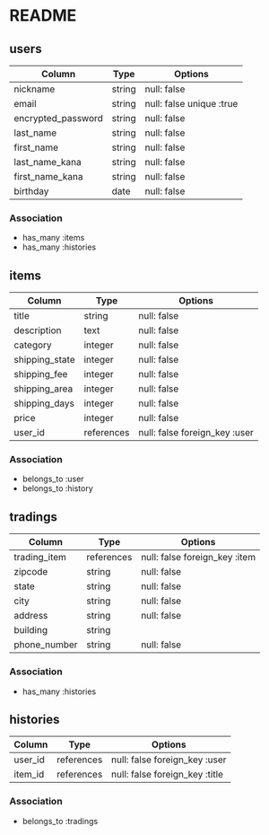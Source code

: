 # README

## users

| Column              | Type   | Options                  |
| ------------------- | ------ | ------------------------ |
| nickname            | string | null: false              |
| email               | string | null: false unique :true |
| encrypted_password  | string | null: false              |
| last_name           | string | null: false              |
| first_name          | string | null: false              |
| last_name_kana      | string | null: false              |
| first_name_kana     | string | null: false              |
| birthday            | date   | null: false              |

### Association

 - has_many :items
 - has_many :histories

## items

| Column         | Type       | Options                       |
| -------------- | ---------- | ----------------------------- |
| title          | string     | null: false                   |
| description    | text       | null: false                   |
| category       | integer    | null: false                   |
| shipping_state | integer    | null: false                   |
| shipping_fee   | integer    | null: false                   |
| shipping_area  | integer    | null: false                   |
| shipping_days  | integer    | null: false                   |
| price          | integer    | null: false                   |
| user_id        | references | null: false foreign_key :user |

### Association

 - belongs_to :user
 - belongs_to :history

## tradings

| Column            | Type       | Options                       |
| ----------------- | ---------- | ----------------------------- |
| trading_item      | references | null: false foreign_key :item |
| zipcode           | string     | null: false                   |
| state             | string     | null: false                   |
| city              | string     | null: false                   |
| address           | string     | null: false                   |
| building          | string     |                               |
| phone_number      | string     | null: false                   |

### Association

 - has_many :histories

 ## histories

| Column  | Type       | Options                        |
| ------- | ---------- | -----------------------------  |
| user_id | references | null: false foreign_key :user  |
| item_id | references | null: false foreign_key :title |

### Association

- belongs_to :tradings